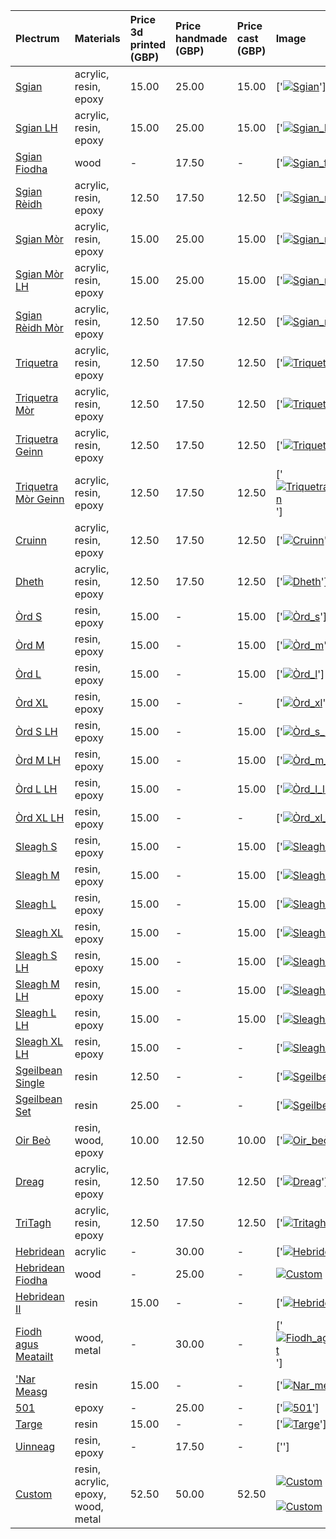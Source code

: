 | **Plectrum**                                        | **Materials**                      | **Price 3d printed (GBP)**   | **Price handmade (GBP)**   | **Price cast (GBP)**   | **Image**                                                                                                                                |
|:----------------------------------------------------|:-----------------------------------|:-----------------------------|:---------------------------|:-----------------------|:-----------------------------------------------------------------------------------------------------------------------------------------|
| [Sgian](../picks/sgian)                             | acrylic, resin, epoxy              | 15.00                        | 25.00                      | 15.00                  | ['[![Sgian](../../assets/images/sgian_01.jpg)](../picks/sgian)']                                                                         |
| [Sgian LH](../picks/sgian_lh)                       | acrylic, resin, epoxy              | 15.00                        | 25.00                      | 15.00                  | ['[![Sgian_lh](../../assets/images/sgian_lh_01.jpg)](../picks/sgian_lh)']                                                                |
| [Sgian Fiodha](../picks/sgian_fiodha)               | wood                               | -                            | 17.50                      | -                      | ['[![Sgian_fiodha](../../assets/images/sgian_fiodha_01.jpg)](../picks/sgian_fiodha)']                                                    |
| [Sgian Rèidh](../picks/sgian_rèidh)                 | acrylic, resin, epoxy              | 12.50                        | 17.50                      | 12.50                  | ['[![Sgian_rèidh](../../assets/images/sgian_rèidh_01.jpg)](../picks/sgian_rèidh)']                                                       |
| [Sgian Mòr](../picks/sgian_mòr)                     | acrylic, resin, epoxy              | 15.00                        | 25.00                      | 15.00                  | ['[![Sgian_mòr](../../assets/images/sgian_mòr_01.jpg)](../picks/sgian_mòr)']                                                             |
| [Sgian Mòr LH](../picks/sgian_mòr_lh)               | acrylic, resin, epoxy              | 15.00                        | 25.00                      | 15.00                  | ['[![Sgian_mòr_lh](../../assets/images/sgian_mòr_lh_01.jpg)](../picks/sgian_mòr_lh)']                                                    |
| [Sgian Rèidh Mòr](../picks/sgian_rèidh_mòr)         | acrylic, resin, epoxy              | 12.50                        | 17.50                      | 12.50                  | ['[![Sgian_rèidh_mòr](../../assets/images/sgian_rèidh_mòr_01.jpg)](../picks/sgian_rèidh_mòr)']                                           |
| [Triquetra](../picks/triquetra)                     | acrylic, resin, epoxy              | 12.50                        | 17.50                      | 12.50                  | ['[![Triquetra](../../assets/images/triquetra_01.jpg)](../picks/triquetra)']                                                             |
| [Triquetra Mòr](../picks/triquetra_mòr)             | acrylic, resin, epoxy              | 12.50                        | 17.50                      | 12.50                  | ['[![Triquetra_mòr](../../assets/images/triquetra_mòr_01.jpg)](../picks/triquetra_mòr)']                                                 |
| [Triquetra Geinn](../picks/triquetra_geinn)         | acrylic, resin, epoxy              | 12.50                        | 17.50                      | 12.50                  | ['[![Triquetra_geinn](../../assets/images/triquetra_geinn_01.jpg)](../picks/triquetra_geinn)']                                           |
| [Triquetra Mòr Geinn](../picks/triquetra_mòr_geinn) | acrylic, resin, epoxy              | 12.50                        | 17.50                      | 12.50                  | ['[![Triquetra_mòr_geinn](../../assets/images/triquetra_mòr_geinn_01.jpg)](../picks/triquetra_mòr_geinn)']                               |
| [Cruinn](../picks/cruinn)                           | acrylic, resin, epoxy              | 12.50                        | 17.50                      | 12.50                  | ['[![Cruinn](../../assets/images/cruinn_01.jpg)](../picks/cruinn)']                                                                      |
| [Dheth](../picks/dheth)                             | acrylic, resin, epoxy              | 12.50                        | 17.50                      | 12.50                  | ['[![Dheth](../../assets/images/dheth_01.jpg)](../picks/dheth)']                                                                         |
| [Òrd S](../picks/òrd_s)                             | resin, epoxy                       | 15.00                        | -                          | 15.00                  | ['[![Òrd_s](../../assets/images/òrd_s_01.jpg)](../picks/òrd_s)']                                                                         |
| [Òrd M](../picks/òrd_m)                             | resin, epoxy                       | 15.00                        | -                          | 15.00                  | ['[![Òrd_m](../../assets/images/òrd_m_01.jpg)](../picks/òrd_m)']                                                                         |
| [Òrd L](../picks/òrd_l)                             | resin, epoxy                       | 15.00                        | -                          | 15.00                  | ['[![Òrd_l](../../assets/images/òrd_l_01.jpg)](../picks/òrd_l)']                                                                         |
| [Òrd XL](../picks/òrd_xl)                           | resin, epoxy                       | 15.00                        | -                          | -                      | ['[![Òrd_xl](../../assets/images/òrd_xl_01.jpg)](../picks/òrd_xl)']                                                                      |
| [Òrd S LH](../picks/òrd_s_lh)                       | resin, epoxy                       | 15.00                        | -                          | 15.00                  | ['[![Òrd_s_lh](../../assets/images/òrd_s_lh_01.jpg)](../picks/òrd_s_lh)']                                                                |
| [Òrd M LH](../picks/òrd_m_lh)                       | resin, epoxy                       | 15.00                        | -                          | 15.00                  | ['[![Òrd_m_lh](../../assets/images/òrd_m_lh_01.jpg)](../picks/òrd_m_lh)']                                                                |
| [Òrd L LH](../picks/òrd_l_lh)                       | resin, epoxy                       | 15.00                        | -                          | 15.00                  | ['[![Òrd_l_lh](../../assets/images/òrd_l_lh_01.jpg)](../picks/òrd_l_lh)']                                                                |
| [Òrd XL LH](../picks/òrd_xl_lh)                     | resin, epoxy                       | 15.00                        | -                          | -                      | ['[![Òrd_xl_lh](../../assets/images/òrd_xl_lh_01.jpg)](../picks/òrd_xl_lh)']                                                             |
| [Sleagh S](../picks/sleagh_s)                       | resin, epoxy                       | 15.00                        | -                          | 15.00                  | ['[![Sleagh_s](../../assets/images/sleagh_s_01.jpg)](../picks/sleagh_s)']                                                                |
| [Sleagh M](../picks/sleagh_m)                       | resin, epoxy                       | 15.00                        | -                          | 15.00                  | ['[![Sleagh_m](../../assets/images/sleagh_m_01.jpg)](../picks/sleagh_m)']                                                                |
| [Sleagh L](../picks/sleagh_l)                       | resin, epoxy                       | 15.00                        | -                          | 15.00                  | ['[![Sleagh_l](../../assets/images/sleagh_l_01.jpg)](../picks/sleagh_l)']                                                                |
| [Sleagh XL](../picks/sleagh_xl)                     | resin, epoxy                       | 15.00                        | -                          | 15.00                  | ['[![Sleagh_xl](../../assets/images/sleagh_xl_01.jpg)](../picks/sleagh_xl)']                                                             |
| [Sleagh S LH](../picks/sleagh_s_lh)                 | resin, epoxy                       | 15.00                        | -                          | 15.00                  | ['[![Sleagh_s_lh](../../assets/images/sleagh_s_lh_01.jpg)](../picks/sleagh_s_lh)']                                                       |
| [Sleagh M LH](../picks/sleagh_m_lh)                 | resin, epoxy                       | 15.00                        | -                          | 15.00                  | ['[![Sleagh_m_lh](../../assets/images/sleagh_m_lh_01.jpg)](../picks/sleagh_m_lh)']                                                       |
| [Sleagh L LH](../picks/sleagh_l_lh)                 | resin, epoxy                       | 15.00                        | -                          | 15.00                  | ['[![Sleagh_l_lh](../../assets/images/sleagh_l_lh_01.jpg)](../picks/sleagh_l_lh)']                                                       |
| [Sleagh XL LH](../picks/sleagh_xl_lh)               | resin, epoxy                       | 15.00                        | -                          | -                      | ['[![Sleagh_xl_lh](../../assets/images/sleagh_xl_lh_01.jpg)](../picks/sleagh_xl_lh)']                                                    |
| [Sgeilbean Single](../picks/sgeilbean_single)       | resin                              | 12.50                        | -                          | -                      | ['[![Sgeilbean_single](../../assets/images/sgeilbean_single_01.jpg)](../picks/sgeilbean_single)']                                        |
| [Sgeilbean Set](../picks/sgeilbean_set)             | resin                              | 25.00                        | -                          | -                      | ['[![Sgeilbean_set](../../assets/images/sgeilbean_set_01.jpg)](../picks/sgeilbean_set)']                                                 |
| [Oir Beò](../picks/oir_beò)                         | resin, wood, epoxy                 | 10.00                        | 12.50                      | 10.00                  | ['[![Oir_beò](../../assets/images/oir_beò_01.jpg)](../picks/oir_beò)']                                                                   |
| [Dreag](../picks/dreag)                             | acrylic, resin, epoxy              | 12.50                        | 17.50                      | 12.50                  | ['[![Dreag](../../assets/images/dreag_01.jpg)](../picks/dreag)']                                                                         |
| [TriTagh](../picks/tritagh)                         | acrylic, resin, epoxy              | 12.50                        | 17.50                      | 12.50                  | ['[![Tritagh](../../assets/images/tritagh_01.jpg)](../picks/tritagh)']                                                                   |
| [Hebridean](../picks/hebridean)                     | acrylic                            | -                            | 30.00                      | -                      | ['[![Hebridean](../../assets/images/hebridean_01.jpg)](../picks/hebridean)']                                                             |
| [Hebridean Fiodha](../picks/hebridean_fiodha)       | wood                               | -                            | 25.00                      | -                      | [![Custom](../../assets/images/custom_01.jpg)](../picks/custom)                                                                          |
| [Hebridean II](../picks/hebridean_ii)               | resin                              | 15.00                        | -                          | -                      | ['[![Hebridean_ii](../../assets/images/hebridean_ii_01.jpg)](../picks/hebridean_ii)']                                                    |
| [Fiodh agus Meatailt](../picks/fiodh_agus_meatailt) | wood, metal                        | -                            | 30.00                      | -                      | ['[![Fiodh_agus_meatailt](../../assets/images/fiodh_agus_meatailt_01.jpg)](../picks/fiodh_agus_meatailt)']                               |
| ['Nar Measg](../picks/nar_measg)                    | resin                              | 15.00                        | -                          | -                      | ['[![Nar_measg](../../assets/images/nar_measg_01.jpg)](../picks/nar_measg)']                                                             |
| [501](../picks/501)                                 | epoxy                              | -                            | 25.00                      | -                      | ['[![501](../../assets/images/501_01.jpg)](../picks/501)']                                                                               |
| [Targe](../picks/targe)                             | resin                              | 15.00                        | -                          | -                      | ['[![Targe](../../assets/images/targe_01.jpg)](../picks/targe)']                                                                         |
| [Uinneag](../picks/uinneag)                         | resin, epoxy                       | -                            | 17.50                      | -                      | ['']                                                                                                                                     |
| [Custom](../picks/custom)                           | resin, acrylic, epoxy, wood, metal | 52.50                        | 50.00                      | 52.50                  | [![Custom](../../assets/images/custom_01.jpg)](../picks/custom)<br/><br/>[![Custom](../../assets/images/custom_02.jpg)](../picks/custom) |